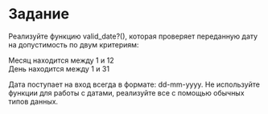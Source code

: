 # Задание

Реализуйте функцию valid_date?(), которая проверяет переданную дату на допустимость по двум критериям:<br>

  Месяц находится между 1 и 12<br>
  День находится между 1 и 31<br>

Дата поступает на вход всегда в формате: dd-mm-yyyy. Не используйте функции для работы с датами, реализуйте все с помощью обычных типов данных.<br>